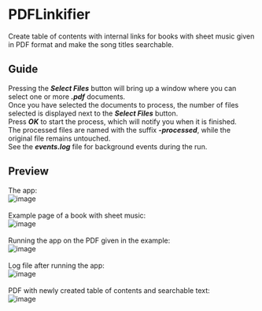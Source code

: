 # PDFLinkifier
Create table of contents with internal links for books with sheet music given in PDF format and make the song titles searchable.

## Guide
Pressing the <b><i>Select Files</i></b> button will bring up a window where you can select one or more <b><i>.pdf</i></b> documents.
<br>
Once you have selected the documents to process, the number of files selected is displayed next to the <b><i>Select Files</i></b> button.
<br>
Press <b><i>OK</i></b> to start the process, which will notify you when it is finished.
<br>
The processed files are named with the suffix <b><i>-processed</i></b>, while the original file remains untouched.
<br>
See the <b><i>events.log</b></i> file for background events during the run.

## Preview
The app:
<br>
![image](https://github.com/csongorszasz/PDFLinkifier/assets/75858356/ffcc7e40-9467-40f0-93ee-55d8dfecf891)
<br>
<br>
Example page of a book with sheet music:
<br>
![image](https://github.com/csongorszasz/PDFLinkifier/assets/75858356/d9f22dec-1313-4bad-a8b8-a1b4a1db42e8)
<br>
<br>
Running the app on the PDF given in the example:
<br>
![image](https://github.com/csongorszasz/PDFLinkifier/assets/75858356/2d69205f-05dc-4ef3-ac10-8588f653cf38)
<br>
<br>
Log file after running the app:
<br>
![image](https://github.com/csongorszasz/PDFLinkifier/assets/75858356/832e06e2-20da-41f0-9ece-1a4f85464190)
<br>
<br>
PDF with newly created table of contents and searchable text:
<br>
![image](https://github.com/csongorszasz/PDFLinkifier/assets/75858356/ea02c08f-a6d1-4907-8c1e-7072f2147fd6)

